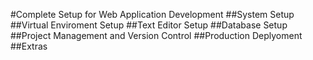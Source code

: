 #Complete Setup for Web Application Development
##System Setup
##Virtual Enviroment Setup 
##Text Editor Setup 
##Database Setup
##Project Management and Version Control 
##Production Deplyoment 
##Extras
